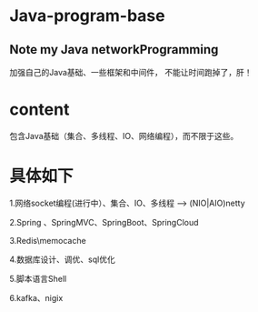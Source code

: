 # Java-program-base
Note my Java networkProgramming
---------------------------------------
加强自己的Java基础、一些框架和中间件，
不能让时间跑掉了，肝！

# content
包含Java基础（集合、多线程、IO、网络编程），而不限于这些。

# 具体如下
1.网络socket编程(进行中）、集合、IO、多线程 —> (NIO|AIO)netty 

2.Spring 、SpringMVC、SpringBoot、SpringCloud

3.Redis\memocache

4.数据库设计、调优、sql优化

5.脚本语言Shell

6.kafka、nigix
